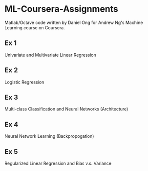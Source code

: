 # ML-Coursera-Assignments
Matlab/Octave code written by Daniel Ong for Andrew Ng's Machine Learning course on Coursera.

Ex 1
---
Univariate and Multivariate Linear Regression

Ex 2
---
Logistic Regression

Ex 3
---
Multi-class Classification and Neural Networks (Architecture)

Ex 4
---
Neural Network Learning (Backpropogation)

Ex 5
---
Regularized Linear Regression and Bias v.s. Variance

